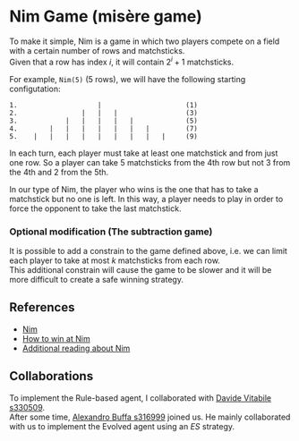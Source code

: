 # Nim Game (misère game)

To make it simple, Nim is a game in which two players compete on a field with a certain number of rows and matchsticks. \
Given that a row has index $i$, it will contain $2^i + 1$ matchsticks.

For example, `Nim(5)` (5 rows), we will have the following starting configutation:
```
1.                    |                     (1)
2.                |   |   |                 (3)
3.            |   |   |   |   |             (5)
4.        |   |   |   |   |   |   |         (7)
5.    |   |   |   |   |   |   |   |   |     (9)  
```

In each turn, each player must take at least one matchstick and from just one row. So a player can take 5 matchsticks from the 4th row but not 3 from the 4th and 2 from the 5th.

In our type of Nim, the player who wins is the one that has to take a matchstick but no one is left. In this way, a player needs to play in order to force the opponent to take the last matchstick.

### Optional modification (The subtraction game)

It is possible to add a constrain to the game defined above, i.e. we can limit each player to take at most $k$ matchsticks from each row. \
This additional constrain will cause the game to be slower and it will be more difficult to create a safe winning strategy.

## References

* [Nim](https://en.wikipedia.org/wiki/Nim)
* [How to win at Nim](https://en.wikipedia.org/wiki/Nim#Proof_of_the_winning_formula)
* [Additional reading about Nim](https://brilliant.org/wiki/nim/)

## Collaborations

To implement the Rule-based agent, I collaborated with [Davide Vitabile s330509](https://github.com/Vitabile/Computational-Intelligence/tree/main). \
After some time, [Alexandro Buffa s316999](https://github.com/ExalFabu/Computational-Intelligence/tree/main) joined us. He mainly collaborated with us to implement the Evolved agent using an _ES_ strategy.